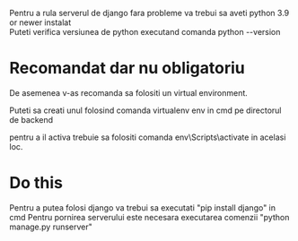 
Pentru a rula serverul de django fara probleme va trebui sa aveti python 3.9 or newer instalat <br/>
Puteti verifica versiunea de python executand comanda python --version <br/>


# Recomandat dar nu obligatoriu

<p> De asemenea v-as recomanda sa folositi un virtual environment. </p>
<p>  Puteti sa creati unul folosind comanda virtualenv env in cmd pe directorul de backend </p>
<p>  pentru a il activa trebuie sa folositi comanda env\Scripts\activate in acelasi loc.  </p>

# Do this
Pentru a putea folosi django va trebui sa executati "pip install django" in cmd
Pentru pornirea serverului este necesara executarea comenzii "python manage.py runserver"